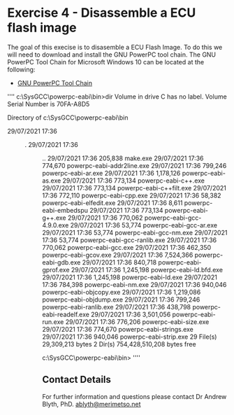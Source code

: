 # Exercise 4 - Disassemble a ECU flash image

The goal of this execise is to disasemble a ECU Flash Image. To do this we will need to download and install the GNU PowerPC tool chain. The GNU PowerPC Tool Chain for Microsoft Windows 10 can be located at the following:

* [GNU PowerPC Tool Chain](https://gnutoolchains.com/powerpc-eabi/)

''''
c:\SysGCC\powerpc-eabi\bin>dir
 Volume in drive C has no label.
 Volume Serial Number is 70FA-A8D5

 Directory of c:\SysGCC\powerpc-eabi\bin

29/07/2021  17:36    <DIR>          .
29/07/2021  17:36    <DIR>          ..
29/07/2021  17:36           205,838 make.exe
29/07/2021  17:36           774,670 powerpc-eabi-addr2line.exe
29/07/2021  17:36           799,246 powerpc-eabi-ar.exe
29/07/2021  17:36         1,178,126 powerpc-eabi-as.exe
29/07/2021  17:36           773,134 powerpc-eabi-c++.exe
29/07/2021  17:36           773,134 powerpc-eabi-c++filt.exe
29/07/2021  17:36           772,110 powerpc-eabi-cpp.exe
29/07/2021  17:36            58,382 powerpc-eabi-elfedit.exe
29/07/2021  17:36             8,611 powerpc-eabi-embedspu
29/07/2021  17:36           773,134 powerpc-eabi-g++.exe
29/07/2021  17:36           770,062 powerpc-eabi-gcc-4.9.0.exe
29/07/2021  17:36            53,774 powerpc-eabi-gcc-ar.exe
29/07/2021  17:36            53,774 powerpc-eabi-gcc-nm.exe
29/07/2021  17:36            53,774 powerpc-eabi-gcc-ranlib.exe
29/07/2021  17:36           770,062 powerpc-eabi-gcc.exe
29/07/2021  17:36           462,350 powerpc-eabi-gcov.exe
29/07/2021  17:36         7,524,366 powerpc-eabi-gdb.exe
29/07/2021  17:36           840,718 powerpc-eabi-gprof.exe
29/07/2021  17:36         1,245,198 powerpc-eabi-ld.bfd.exe
29/07/2021  17:36         1,245,198 powerpc-eabi-ld.exe
29/07/2021  17:36           784,398 powerpc-eabi-nm.exe
29/07/2021  17:36           940,046 powerpc-eabi-objcopy.exe
29/07/2021  17:36         1,219,086 powerpc-eabi-objdump.exe
29/07/2021  17:36           799,246 powerpc-eabi-ranlib.exe
29/07/2021  17:36           438,798 powerpc-eabi-readelf.exe
29/07/2021  17:36         3,501,056 powerpc-eabi-run.exe
29/07/2021  17:36           776,206 powerpc-eabi-size.exe
29/07/2021  17:36           774,670 powerpc-eabi-strings.exe
29/07/2021  17:36           940,046 powerpc-eabi-strip.exe
              29 File(s)     29,309,213 bytes
               2 Dir(s)  754,428,510,208 bytes free

c:\SysGCC\powerpc-eabi\bin>
''''
## Contact Details

For further information and questions please contact Dr Andrew Blyth, PhD. <ablyth@merimetso.net>
